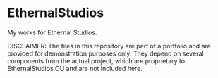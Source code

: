 # EthernalStudios
My works for Ethernal Studios.



DISCLAIMER: The files in this repository are part of a portfolio and are provided for demonstration purposes only. They depend on several components from the actual project, which are proprietary to EthernalStudios OÜ and are not included here.



